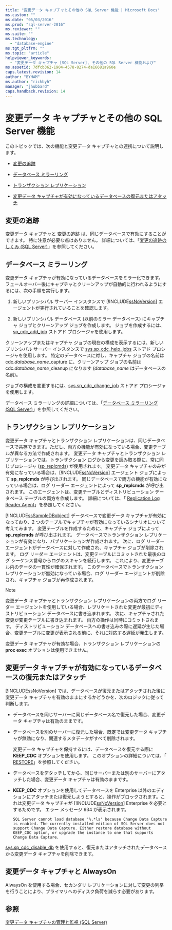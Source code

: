 ```yaml
---
title: "変更データ キャプチャとその他の SQL Server 機能 | Microsoft Docs"
ms.custom: ""
ms.date: "05/03/2016"
ms.prod: "sql-server-2016"
ms.reviewer: ""
ms.suite: ""
ms.technology: 
  - "database-engine"
ms.tgt_pltfrm: ""
ms.topic: "article"
helpviewer_keywords: 
  - "変更データ キャプチャ [SQL Server], その他の SQL Server 機能および"
ms.assetid: 7dfcb362-1904-4578-8274-da16681a960e
caps.latest.revision: 14
author: "BYHAM"
ms.author: "rickbyh"
manager: "jhubbard"
caps.handback.revision: 14
---
```

# 変更データ キャプチャとその他の SQL Server 機能
  このトピックでは、次の機能と変更データ キャプチャとの連携について説明します。  
  
-   [変更の追跡](#ChangeTracking)  
  
-   [データベース ミラーリング](#DatabaseMirroring)  
  
-   [トランザクション レプリケーション](#TransReplication)  
  
-   [変更データ キャプチャが有効になっているデータベースの復元またはアタッチ](#RestoreOrAttach)  
  
##  <a name="ChangeTracking"></a> 変更の追跡  
 変更データ キャプチャと [変更の追跡](../../relational-databases/track-changes/about-change-tracking-sql-server.md) は、同じデータベースで有効にすることができます。 特に注意が必要な点はありません。 詳細については、「[変更の追跡のしくみ &#40;SQL Server&#41;](../../relational-databases/track-changes/work-with-change-tracking-sql-server.md)」を参照してください。  
  
##  <a name="DatabaseMirroring"></a> データベース ミラーリング  
 変更データ キャプチャが有効になっているデータベースをミラー化できます。 フェールオーバー後にキャプチャとクリーンアップが自動的に行われるようにするには、次の手順を実行します。  
  
1.  新しいプリンシパル サーバー インスタンスで [!INCLUDE[ssNoVersion](../../includes/ssnoversion-md.md)] エージェントが実行されていることを確認します。   
  
2.  新しいプリンシパル データベース (以前のミラー データベース) にキャプチャ ジョブとクリーンアップ ジョブを作成します。 ジョブを作成するには、[sp_cdc_add_job](../../relational-databases/system-stored-procedures/sys-sp-cdc-add-job-transact-sql.md) ストアド プロシージャを使用します。  
  
 クリーンアップまたはキャプチャ ジョブの現在の構成を表示するには、新しいプリンシパル サーバー インスタンスで [sys.sp_cdc_help_jobs](../../relational-databases/system-stored-procedures/sys-sp-cdc-help-jobs-transact-sql.md) ストアド プロシージャを使用します。 特定のデータベースに対し、キャプチャ ジョブの名前は cdc.*database_name*_capture に、クリーンアップ ジョブの名前は cdc.*database_name*_cleanup になります (*database_name* はデータベースの名前)。  
  
 ジョブの構成を変更するには、[sys.sp_cdc_change_job](../../relational-databases/system-stored-procedures/sys-sp-cdc-change-job-transact-sql.md) ストアド プロシージャを使用します。  
  
 データベース ミラーリングの詳細については、「[データベース ミラーリング &#40;SQL Server&#41;](../../database-engine/database-mirroring/database-mirroring-sql-server.md)」を参照してください。  
  
##  <a name="TransReplication"></a> トランザクション レプリケーション  
 変更データ キャプチャとトランザクション レプリケーションは、同じデータベースで共存できます。ただし、両方の機能が有効になっている場合、変更テーブルが異なる方法で作成されます。 変更データ キャプチャとトランザクション レプリケーションでは、トランザクション ログから変更を読み取る際に、常に同じプロシージャ ([sp_replcmds](../../relational-databases/system-stored-procedures/sp-replcmds-transact-sql.md)) が使用されます。 変更データ キャプチャのみが有効になっている場合は、[!INCLUDE[ssNoVersion](../../includes/ssnoversion-md.md)] エージェント ジョブによって **sp_replcmds** が呼び出されます。 同じデータベースで両方の機能が有効になっている場合は、ログ リーダー エージェントによって **sp_replcmds** が呼び出されます。 このエージェントは、変更テーブルとディストリビューション データベース テーブルの両方を作成します。 詳細については、「 [Replication Log Reader Agent](../../relational-databases/replication/agents/replication-log-reader-agent.md)」を参照してください。  
  
 [!INCLUDE[ssSampleDBobject](../../includes/sssampledbobject-md.md)] データベースで変更データ キャプチャが有効になっており、2 つのテーブルでキャプチャが有効になっているシナリオについて考えてみます。 変更テーブルを作成するために、キャプチャ ジョブによって **sp_replcmds** が呼び出されます。 データベースでトランザクション レプリケーションが有効になり、パブリケーションが作成されます。 次に、ログ リーダー エージェントがデータベースに対して作成され、キャプチャ ジョブが削除されます。 ログ リーダー エージェントは、変更テーブルにコミットされた最後のログ シーケンス番号からログのスキャンを続行します。 これにより、変更テーブル内のデータの一貫性が確保されます。 このデータベースでトランザクション レプリケーションが無効になっている場合、ログ リーダー エージェントが削除され、キャプチャ ジョブが再作成されます。  
  
> [!NOTE]  
>  変更データ キャプチャとトランザクション レプリケーションの両方でログ リーダー エージェントを使用している場合、レプリケートされた変更が最初にディストリビューション データベースに書き込まれます。 次に、キャプチャされた変更が変更テーブルに書き込まれます。 両方の操作は同時にコミットされます。 ディストリビューション データベースへの書き込みの際に遅延が生じた場合、変更テーブルに変更が表示される前に、それに対応する遅延が発生します。  
  
 変更データ キャプチャが有効な場合、トランザクション レプリケーションの **proc exec** オプションは使用できません。  
  
##  <a name="RestoreOrAttach"></a> 変更データ キャプチャが有効になっているデータベースの復元またはアタッチ  
 [!INCLUDE[ssNoVersion](../../includes/ssnoversion-md.md)] では、データベースが復元またはアタッチされた後に変更データ キャプチャを有効のままにするかどうかを、次のロジックに従って判断します。  
  
-   データベースを同じサーバーに同じデータベース名で復元した場合、変更データ キャプチャは有効のままです。  
  
-   データベースを別のサーバーに復元した場合、既定では変更データ キャプチャが無効になり、関連するメタデータがすべて削除されます。  
  
     変更データ キャプチャを保持するには、データベースを復元する際に **KEEP_CDC** オプションを使用します。 このオプションの詳細については、「 [RESTORE](../Topic/RESTORE%20\(Transact-SQL\).md)」を参照してください。  
  
-   データベースをデタッチしてから、同じサーバーまたは別のサーバーにアタッチした場合、変更データ キャプチャは有効のままです。  
  
-   **KEEP_CDC** オプションを使用してデータベースを Enterprise 以外のエディションにアタッチまたは復元しようとすると、操作がブロックされます。これは変更データ キャプチャが [!INCLUDE[ssNoVersion](../../includes/ssnoversion-md.md)] Enterprise を必要とするためです。 エラー メッセージ 934 が表示されます。  
  
     `SQL Server cannot load database '%.*ls' because Change Data Capture is enabled. The currently installed edition of SQL Server does not support Change Data Capture. Either restore database without KEEP_CDC option, or upgrade the instance to one that supports Change Data Capture.`  
  
 [sys.sp_cdc_disable_db](../../relational-databases/system-stored-procedures/sys-sp-cdc-disable-db-transact-sql.md) を使用すると、復元またはアタッチされたデータベースから変更データ キャプチャを削除できます。  
  
## 変更データ キャプチャと AlwaysOn  
 AlwaysOn を使用する場合、セカンダリ レプリケーションに対して変更の列挙を行うことにより、プライマリへのディスク負荷を減らす必要があります。  
  
## 参照  
 [変更データ キャプチャの管理と監視 &#40;SQL Server&#41;](../../relational-databases/track-changes/administer-and-monitor-change-data-capture-sql-server.md)  
  
  